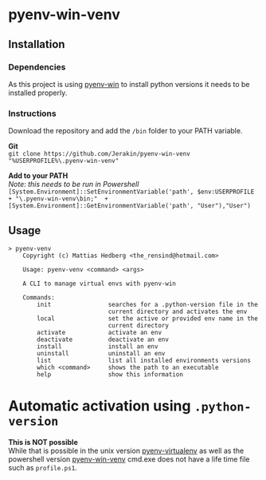 # pyenv-win-venv

## Installation

### Dependencies

As this project is using [pyenv-win](https://github.com/pyenv-win/pyenv-win) to install python versions it needs to be installed properly.

### Instructions

Download the repository and add the `/bin` folder to your PATH variable.

**Git**  
`git clone https://github.com/Jerakin/pyenv-win-venv "%USERPROFILE%\.pyenv-win-venv"`

**Add to your PATH**  
_Note: this needs to be run in Powershell_  
`[System.Environment]::SetEnvironmentVariable('path', $env:USERPROFILE + "\.pyenv-win-venv\bin;"  + [System.Environment]::GetEnvironmentVariable('path', "User"),"User")`

## Usage

```
> pyenv-venv
    Copyright (c) Mattias Hedberg <the_rensind@hotmail.com>

    Usage: pyenv-venv <command> <args>

    A CLI to manage virtual envs with pyenv-win

    Commands:
        init                searches for a .python-version file in the 
                            current directory and activates the env
        local               set the active or provided env name in the
                            current directory
        activate            activate an env
        deactivate          deactivate an env
        install             install an env
        uninstall           uninstall an env
        list                list all installed environments versions
        which <command>     shows the path to an executable
        help                show this information
```


# Automatic activation using `.python-version`
**This is NOT possible**  
While that is possible in the unix version [pyenv-virtualenv](https://github.com/pyenv/pyenv-virtualenv) as well as the powershell version [pyenv-win-venv](https://github.com/pyenv-win/pyenv-win-venv) cmd.exe does not have a life time file such as `profile.ps1`.